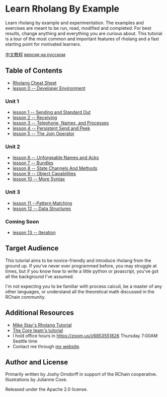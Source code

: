 # Learn Rholang By Example

Learn rholang by example and experimentation. The examples and exercises are meant to be run, read, modified and completed. For best results, change anything and everything you are curious about. This tutorial is a tour of the most common and important features of rholang and a fast starting point for motivated learners.

[中文教程](README_CN.md)   [версия на русском](README_RU.md)

## Table of Contents
* [Rholang Cheat Sheet](cheatSheet/)
* [lesson 0 -- Developer Environment](0-DeveloperEnvironment/)

### Unit 1

* [lesson 1 -- Sending and Standard Out](1-SendingAndStandardOut/)
* [lesson 2 -- Receiving](2-Receiving/)
* [lesson 3 -- Telephone, Names, and Processes](3-TelephoneNamesAndProcesses/)
* [lesson 4 -- Persistent Send and Peek](4-PersistentSendAndPeek/)
* [lesson 5 -- The Join Operator](5-JoinOperator/)

### Unit 2
* [lesson 6 -- Unforgeable Names and Acks](6-UnforgeableNamesAndAcks/)
* [lesson 7 -- Bundles](7-Bundles/)
* [lesson 8 -- State Channels And Methods](8-StateChannelsAndMethods/)
* [lesson 9 -- Object Capabilities](9-ObjectCapabilities/)
* [lesson 10 -- More Syntax](10-MoreSyntax/)

### Unit 3
* [lesson 11 --Pattern Matching](11-PatternMatching/)
* [lesson 12 -- Data Structures](12-DataStructures/)

### Coming Soon
* [lesson 13 -- Iteration](13-Iteration/)

## Target Audience
This tutorial aims to be novice-friendly and introduce rholang from the ground
up. If you've never ever programmed before, you may struggle at times, but
if you know how to write a little python or javascript, you've got all the
background I've assumed.

 I'm not expecting you to be familiar with process calculi, be a master of any other languages, or  understand all the theoretical math discussed in the RChain community.


## Additional Resources
* [Mike Stay's Rholang Tutorial](https://developer.rchain.coop/tutorial/)
* [The Core team's tutorial](https://github.com/rchain/rchain/blob/master/docs/rholang/rholangtut.md)
* I hold office hours in https://zoom.us/j/6853551826 Thursday 7:00AM Seattle time
* Contact me through [my website](https://joshyorndorff.com/contact).

## Author and License
Primarily written by Joshy Orndorff in support of the RChain cooperative.
Illustrations by Julianne Coxe.

Released under the Apache 2.0 license.
